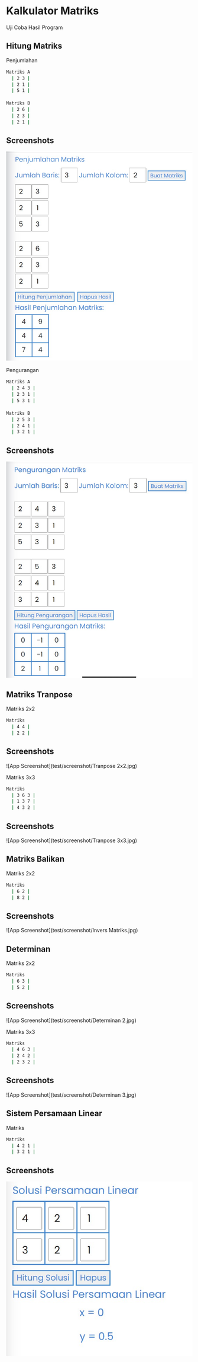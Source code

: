 
# Kalkulator Matriks

Uji Coba Hasil Program


## Hitung Matriks

Penjumlahan

```bash
Matriks A
  | 2 3 |
  | 2 1 |
  | 5 1 |

Matriks B
  | 2 6 |
  | 2 3 |
  | 2 1 |

```


## Screenshots

![App Screenshot](test/screenshot/Screenshot_3.jpg)


Pengurangan

```bash
Matriks A
  | 2 4 3 |
  | 2 3 1 |
  | 5 3 1 |

Matriks B
  | 2 5 3 |
  | 2 4 1 |
  | 3 2 1 |

```


## Screenshots

![App Screenshot](test/screenshot/Pengurangan.jpg)

## Matriks Tranpose

Matriks 2x2

```bash
Matriks 
  | 4 4 |
  | 2 2 |


```


## Screenshots

![App Screenshot](test/screenshot/Tranpose 2x2.jpg)

Matriks 3x3

```bash
Matriks 
  | 3 6 3 |
  | 1 3 7 |
  | 4 3 2 |


```


## Screenshots

![App Screenshot](test/screenshot/Tranpose 3x3.jpg)

## Matriks Balikan

Matriks 2x2

```bash
Matriks 
  | 6 2 |
  | 8 2 |


```


## Screenshots

![App Screenshot](test/screenshot/Invers Matriks.jpg)

## Determinan

Matriks 2x2

```bash
Matriks 
  | 6 3 |
  | 5 2 |


```


## Screenshots

![App Screenshot](test/screenshot/Determinan 2.jpg)

Matriks 3x3

```bash
Matriks 
  | 4 6 3 |
  | 2 4 2 |
  | 2 3 2 |


```


## Screenshots

![App Screenshot](test/screenshot/Determinan 3.jpg)

## Sistem Persamaan Linear

Matriks 

```bash
Matriks 
  | 4 2 1 |
  | 3 2 1 |


```


## Screenshots

![App Screenshot](test/screenshot/SPL.jpg)
